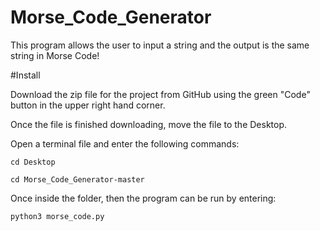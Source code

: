 # Morse_Code_Generator

This program allows the user to input a string and the output is the same string in Morse Code!


#Install

Download the zip file for the project from GitHub using the green "Code" button in the upper right hand corner.

Once the file is finished downloading, move the file to the Desktop.

Open a terminal file and enter the following commands:
    
    cd Desktop
    
    cd Morse_Code_Generator-master
    
Once inside the folder, then the program can be run by entering:

    python3 morse_code.py

